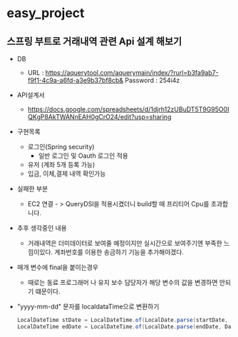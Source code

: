 # easy_project


## 스프링 부트로 거래내역 관련 Api 설계 해보기 

- DB 
    - URL : https://aquerytool.com/aquerymain/index/?rurl=b3fa9ab7-f9f1-4c9a-a6fd-a3e9b37bf8cb&
      Password : 254i4z
      
- API설계서
    - https://docs.google.com/spreadsheets/d/1djrh12zUBuDT5T9G95O0IQKgP8AkTWANnEAH0gCrO24/edit?usp=sharing
    


- 구현목록
    - 로그인(Spring security) 
        - 일반 로그인 및  Oauth 로그인 적용
    - 유저 (계좌 5개 등록 가능)
    - 입금, 이체,결제 내역 확인가능
- 실패한 부분
    - EC2 연결 - > QueryDSl을 적용시켰더니 build할 때 프리티어 Cpu를 초과합니다.
    
- 추후 생각중인 내용
    - 거래내역은 더미데이터로 보여줄 예정이지만 실시간으로 보여주기엔 부족한 느낌이있다. 계좌번호를 이용한 송금하기 기능을 추가해야겠다.


- 매개 변수에 final을 붙이는경우
    - 때로는 동료 프로그래머 나 유지 보수 담당자가 해당 변수의 값을 변경하면 안되기 떄문이다.
- "yyyy-mm-dd" 문자를 localdataTime으로 변환하기
    ```java
    LocalDateTime stDate = LocalDateTime.of(LocalDate.parse(startDate, DateTimeFormatter.ISO_DATE), LocalTime.of(0,0,0));
    LocalDateTime edDate = LocalDateTime.of(LocalDate.parse(endDate, DateTimeFormatter.ISO_DATE), LocalTime.of(23,59,59));
    ```